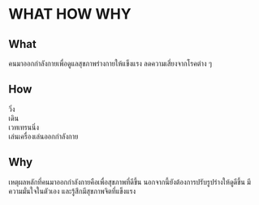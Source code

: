 # WHAT HOW WHY
## What
คนมาออกกำลังกายเพื่อดูแลสุขภาพร่างกายให้แข็งแรง ลดความเสี่ยงจากโรคต่าง ๆ
## How
วิ่ง <br>
เดิน <br>
เวทเทรนนิ่ง <br>
เล่นเครื่องเล่นออกกำลังกาย <br>
## Why
เหตุผลหลักที่คนมาออกกำลังกายคือเพื่อสุขภาพที่ดีขึ้น นอกจากนี้ยังต้องการปรับรูปร่างให้ดูดีขึ้น มีความมั่นใจในตัวเอง และรู้สึกมีสุขภาพจิตที่แข็งแรง
